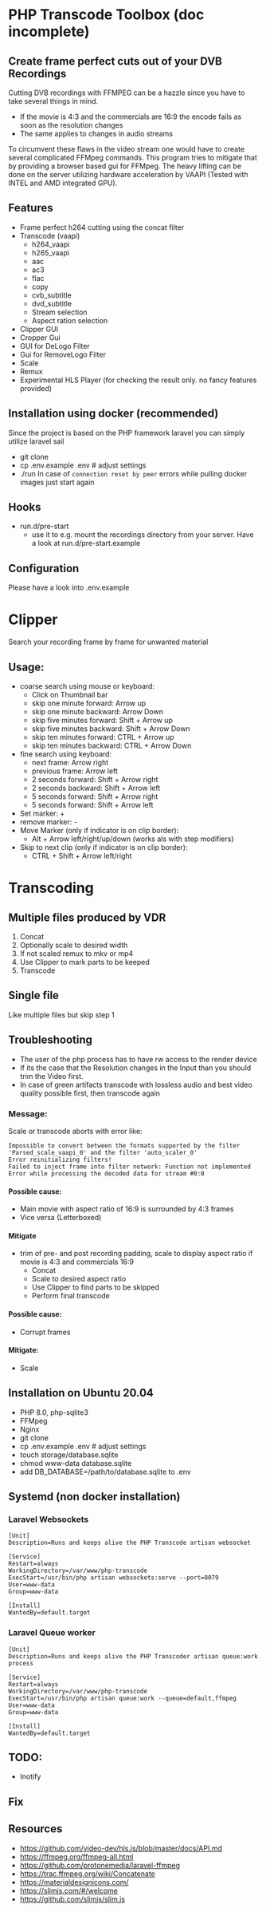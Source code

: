 # PHP Transcode Toolbox (doc incomplete)
## Create frame perfect cuts out of your DVB Recordings
Cutting DVB recordings with FFMPEG can be a hazzle since you have to take several things in mind.
* If the movie is 4:3 and the commercials are 16:9 the encode fails as soon as the resolution changes
* The same applies to changes in audio streams

To circumvent these flaws in the video stream one would have to create several complicated FFMpeg commands.
This program tries to mitigate that by providing a browser based gui for FFMpeg.
The heavy lifting can be done on the server utilizing hardware acceleration by VAAPI (Tested with INTEL and AMD integrated GPU).

## Features
* Frame perfect h264 cutting using the concat filter
* Transcode (vaapi)
  * h264_vaapi
  * h265_vaapi
  * aac
  * ac3
  * flac
  * copy
  * cvb_subtitle
  * dvd_subtitle
  * Stream selection
  * Aspect ration selection
* Clipper GUI
* Cropper Gui
* GUI for DeLogo Filter
* Gui for RemoveLogo Filter
* Scale
* Remux
* Experimental HLS Player (for checking the result only. no fancy features provided)

## Installation using docker (recommended)
Since the project is based on the PHP framework laravel you can simply utilize laravel sail
* git clone
* cp .env.example .env # adjust settings
* ./run
In case of `connection reset by peer` errors while pulling docker images just start again

## Hooks
* run.d/pre-start
  * use it to e.g. mount the recordings directory from your server. Have a look at run.d/pre-start.example
## Configuration
Please have a look into .env.example
# Clipper
Search your recording frame by frame for unwanted material
## Usage:
* coarse search using mouse or keyboard:
  * Click on Thumbnail bar
  * skip one minute forward: Arrow up
  * skip one minute backward: Arrow Down
  * skip five minutes forward: Shift + Arrow up
  * skip five minutes backward: Shift + Arrow Down
  * skip ten minutes forward: CTRL + Arrow up
  * skip ten minutes backward: CTRL + Arrow Down
* fine search using keyboard:
  * next frame: Arrow right
  * previous frame: Arrow left
  * 2 seconds forward: Shift + Arrow right
  * 2 seconds backward: Shift + Arrow left
  * 5 seconds forward: Shift + Arrow right
  * 5 seconds forward: Shift + Arrow left
* Set marker: +
* remove marker: -
* Move Marker (only if indicator is on clip border):
  * Alt + Arrow left/right/up/down (works als with step modifiers)
* Skip to next clip (only if indicator is on clip border):
  * CTRL + Shift + Arrow left/right
# Transcoding
## Multiple files produced by VDR
1. Concat
2. Optionally scale to desired width
3. If not scaled remux to mkv or mp4
4. Use Clipper to mark parts to be keeped
5. Transcode

## Single file
Like multiple files but skip step 1
## Troubleshooting
* The user of the php process has to have rw access to the render device
* If its the case that the Resolution changes in the Input than you should trim the Video first.
* In case of green artifacts transcode with lossless audio and best video quality possible first, then transcode again
### Message:
Scale or transcode aborts with error like:
```
Impossible to convert between the formats supported by the filter 'Parsed_scale_vaapi_0' and the filter 'auto_scaler_0'
Error reinitializing filters!
Failed to inject frame into filter network: Function not implemented
Error while processing the decoded data for stream #0:0
```
#### Possible cause:
* Main movie with aspect ratio of 16:9 is surrounded by 4:3 frames
* Vice versa (Letterboxed)
#### Mitigate
* trim of pre- and post recording padding, scale to display aspect ratio if movie is 4:3 and commercials 16:9
  * Concat
  * Scale to desired aspect ratio
  * Use Clipper to find parts to be skipped
  * Perform final transcode

#### Possible cause:
* Corrupt frames

#### Mitigate:
* Scale 

## Installation on Ubuntu 20.04
* PHP 8.0, php-sqlite3
* FFMpeg
* Nginx
* git clone
* cp .env.example .env # adjust settings
* touch storage/database.sqlite
* chmod www-data database.sqlite
* add DB_DATABASE=/path/to/database.sqlite to .env
## Systemd (non docker installation)
### Laravel Websockets
```
[Unit]
Description=Runs and keeps alive the PHP Transcode artisan websocket

[Service]
Restart=always
WorkingDirectory=/var/www/php-transcode
ExecStart=/usr/bin/php artisan websockets:serve --port=8079
User=www-data
Group=www-data

[Install]
WantedBy=default.target
```
### Laravel Queue worker
```
[Unit]
Description=Runs and keeps alive the PHP Transcoder artisan queue:work process

[Service]
Restart=always
WorkingDirectory=/var/www/php-transcode
ExecStart=/usr/bin/php artisan queue:work --queue=default,ffmpeg
User=www-data
Group=www-data

[Install]
WantedBy=default.target
```


## TODO:
* Inotify

## Fix

## Resources
* https://github.com/video-dev/hls.js/blob/master/docs/API.md
* https://ffmpeg.org/ffmpeg-all.html
* https://github.com/protonemedia/laravel-ffmpeg
* https://trac.ffmpeg.org/wiki/Concatenate
* https://materialdesignicons.com/
* https://slimjs.com/#/welcome
* https://github.com/slimjs/slim.js